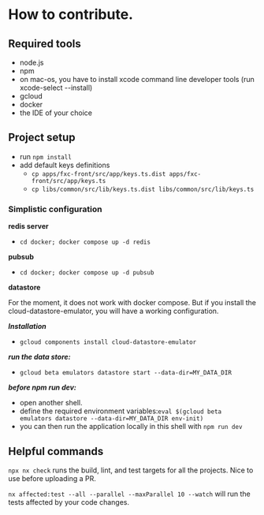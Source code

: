 # How to contribute.

## Required tools

- node.js
- npm
- on mac-os, you have to install xcode command line developer tools (run xcode-select --install)
- gcloud
- docker
- the IDE of your choice

## Project setup

- run `npm install`
- add default keys definitions
  - `cp apps/fxc-front/src/app/keys.ts.dist apps/fxc-front/src/app/keys.ts`
  - `cp libs/common/src/lib/keys.ts.dist libs/common/src/lib/keys.ts`

### Simplistic configuration

**redis server**

- `cd docker; docker compose up -d redis`

**pubsub**

- `cd docker; docker compose up -d pubsub`

**datastore**

For the moment, it does not work with docker compose. But if you install the cloud-datastore-emulator, you will have a working configuration.

**_Installation_**

- `gcloud components install cloud-datastore-emulator`

**_run the data store:_**

- `gcloud beta emulators datastore start --data-dir=MY_DATA_DIR`

**_before npm run dev:_**

- open another shell.
- define the required environment variables:`eval $(gcloud beta emulators datastore --data-dir=MY_DATA_DIR env-init)`
- you can then run the application locally in this shell with `npm run dev`

## Helpful commands

`npx nx check` runs the build, lint, and test targets for all the projects. Nice to use before uploading a PR.

`nx affected:test --all --parallel --maxParallel 10 --watch` will run the tests affected by your code changes.
